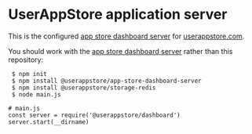 # UserAppStore application server
This is the configured [app store dashboard server](https://github.com/userappstore/app-store-dashboard-server) for [userappstore.com](https://userappstore.com).

You should work with the [app store dashboard server](https://github.com/userappstore/app-store-application-server) rather than this repository:

     $ npm init
     $ npm install @userappstore/app-store-dashboard-server
     $ npm install @userappstore/storage-redis
     $ node main.js

    # main.js
    const server = require('@userappstore/dashboard')
    server.start(__dirname)
